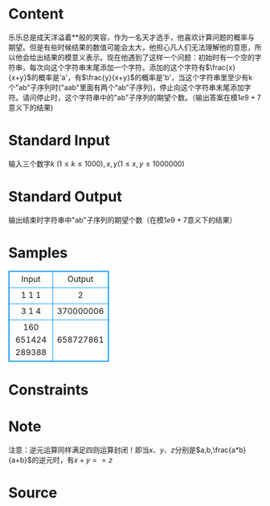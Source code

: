 
# Content

乐乐总是成天洋溢着**般的笑容，作为一名天才选手，他喜欢计算问题的概率与期望。但是有些时候结果的数值可能会太大，他担心凡人们无法理解他的意思，所以他会给出结果的模意义表示。现在他遇到了这样一个问题：初始时有一个空的字符串，每次向这个字符串末尾添加一个字符。添加的这个字符有$\frac{x}{x+y}$的概率是'a'，有$\frac{y}{x+y}$的概率是'b'，当这个字符串里至少有k个"ab"子序列时("aab"里面有两个“ab”子序列)，停止向这个字符串末尾添加字符。请问停止时，这个字符串中的"ab"子序列的期望个数。（输出答案在模$1e9+7$意义下的结果)

# Standard Input

输入三个数字$k$ $(1 \leq k \leq 1000), x, y (1 \leq x , y \leq 1000000)$

# Standard Output

输出结束时字符串中"ab"子序列的期望个数（在模$1e9+7$意义下的结果）

# Samples

<style>
        table,table tr th, table tr td { border:1px solid #0094ff; }
        table { width: 200px; min-height: 25px; line-height: 25px; text-align: center; border-collapse: collapse;}   
    </style>
<table>
	<tr>
		<td>Input</td>
		<td>Output</td>
	</tr>
<tr><td>1 1 1</td><td>2</td></tr><tr><td>3 1 4</td><td>370000006</td></tr><tr><td>160 651424 289388</td><td>658727861</td></tr></table>


# Constraints



# Note

注意：逆元运算同样满足四则运算封闭！即当$x、y、z$分别是$a,b,\frac{a*b}{a+b}$的逆元时，有$x + y == z$

# Source


